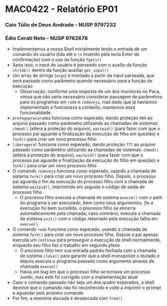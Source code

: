 # MAC0422 - Relatório EP01

### Caio Túlio de Deus Andrade - NUSP 9797232

### Édio Cerati Neto - NUSP 9762678

* Implementamos a nossa Shell inicialmente lendo a entrada de um comando do usuário (lida até o `\n` inserido pela tecla Enter de confirmação) com o uso da função `fgets()`
* Após isso, o input do usuário é parseado com o auxílio da função `strtok()` dentro da função auxiliar `get_input()`
* Um array de strings (`args`) é montado a partir da input parseada, que será passado como parâmetro quando necessário para a função de execução
  * Observação: conforme uma resposta de um dos monitores no Paca, vimos que não seria necessário considerar passagem de parâmetros para os programas em `rode` e `rodeveja`, mas dado que já havíamos implementado e funcionava a contento, mantemos essa funcionalidade
* `protegepracaramba` funciona como esperado, dando proteção `000` ao arquivo passado como parâmetro utilizando as chamadas de sistemas: `chmod()` (altera a proteção do arquivo), `waitpid()` (para fazer com que o processo pai aguarde a finalização da execução do filho em questão) e `fork()` para criar um novo processo filho
* `liberageral` funciona como esperado, dando proteção `777` ao arquivo passado como parâmetro utilizando as chamadas de sistemas: `chmod()` (altera a proteção do arquivo), `waitpid()` (para fazer com que o processo pai aguarde a finalização da execução do filho em questão) e `fork()` para criar um novo processo filho
* O comando `rodeveja` funciona como esperado, usando a chamada de sistema `fork()` para criar um novo processo filho. Depois, o processo pai aguarda o fim da execução do processo filho com a chamada de sistema `waitpid()`, imprimindo em seguida o código de saída do processo filho
  * O processo filho executa a chamada de sistema `execve()` com o path do programa a ser executado, bem como seus argumentos. Se a execução foi bem sucedida, o processo filho se encerra automaticamente pela chamada, caso contrário, executa a chamada de sistema `exit()` com o código retornado pela execução falha em `execve()`
* O comando `rode` funciona como esperado, usando a chamada de sistema `fork()` para criar um novo processo filho. Depois o pai apenas executa um `continue` para prosseguir a execução da shell normalmente, enquanto seu filho faz o trabalho em segundo plano
  * O processo filho tem sua entrada padrão fechada com a chamada de sistema `close()` para garantir que a shell monopolize o teclado e depois executa o programa passado como argumento através da chamada `execve()`
  * Havia um bug em que o processo filho se tornava um processo zumbi, mas este foi corrigido com a implementação atual
* Caso o comando passado não seja um dos quatro esperados, a shell devolve que o comando não foi reconhecido e volte a imprimir o prompt e aguardar pelo próximo comando
* Por fim, a memória alocada é desalocada com `free()`
